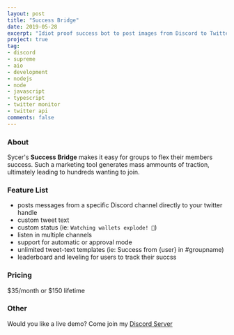 ```yaml
---
layout: post
title: "Success Bridge"
date: 2019-05-28
excerpt: "Idiot proof success bot to post images from Discord to Twitter."
project: true
tag:
- discord
- supreme
- aio
- development
- nodejs
- node
- javascript
- typescript
- twitter monitor
- twitter api
comments: false
---
```


### About
Sycer's **Success Bridge** makes it easy for groups to flex their members success. Such a marketing tool generates mass ammounts of traction, ultimately leading to hundreds wanting to join.

### Feature List
* posts messages from a specific Discord channel directly to your twitter handle
* custom tweet text
* custom status (ie: `Watching wallets explode! 🤑`)
* listen in multiple channels
* support for automatic or approval mode
* unlimited tweet-text templates (ie: Success from {user} in #groupname)
* leaderboard and leveling for users to track their succss

### Pricing
$35/month or $150 lifetime

### Other
Would you like a live demo? Come join my [Discord Server](https://discord.gg/Agg6yFV)


